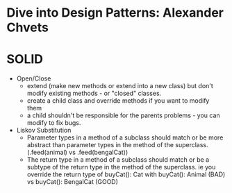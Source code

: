 # Dive into Design Patterns: Alexander Chvets

# SOLID

- Open/Close
  - extend (make new methods or extend into a new class) but don't modify existing methods - or "closed" classes.
  - create a child class and override methods if you want to modify them
  - a child shouldn't be responsible for the parents problems - you can modify to fix bugs.
- Liskov Substitution
  - Parameter types in a method of a subclass should match or
    be more abstract than parameter types in the method of the
    superclass. (.feed(animal) vs .feed(bengalCat))
  - The return type in a method of a subclass should match or be
    a subtype of the return type in the method of the superclass.
    ie you override the return type of buyCat(): Cat with buyCat(): Animal (BAD) vs buyCat(): BengalCat (GOOD)
